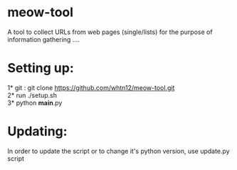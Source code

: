 # meow-tool
A tool to collect URLs from web pages (single/lists) for the purpose of information gathering ....

# Setting up:
1*  git  : git clone https://github.com/whtn12/meow-tool.git                                        
2*  run ./setup.sh                                                                    
3*  python __main__.py                                                

# Updating:                                  
In order to update the script or to change it's python version, use update.py script
